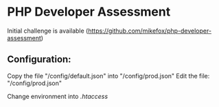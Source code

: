 PHP Developer Assessment
=======================================

Initial challenge is available (https://github.com/mikefox/php-developer-assessment)

## Configuration:
Copy the file "/config/default.json" into "/config/prod.json"
Edit the file: "/config/prod.json"

Change environment into *.htaccess*